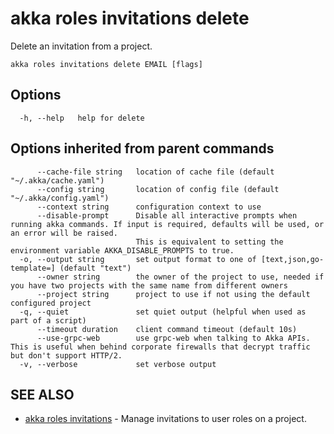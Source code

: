 # akka roles invitations delete

Delete an invitation from a project.

```
akka roles invitations delete EMAIL [flags]
```

## Options

```
  -h, --help   help for delete
```

## Options inherited from parent commands

```
      --cache-file string   location of cache file (default "~/.akka/cache.yaml")
      --config string       location of config file (default "~/.akka/config.yaml")
      --context string      configuration context to use
      --disable-prompt      Disable all interactive prompts when running akka commands. If input is required, defaults will be used, or an error will be raised.
                            This is equivalent to setting the environment variable AKKA_DISABLE_PROMPTS to true.
  -o, --output string       set output format to one of [text,json,go-template=] (default "text")
      --owner string        the owner of the project to use, needed if you have two projects with the same name from different owners
      --project string      project to use if not using the default configured project
  -q, --quiet               set quiet output (helpful when used as part of a script)
      --timeout duration    client command timeout (default 10s)
      --use-grpc-web        use grpc-web when talking to Akka APIs. This is useful when behind corporate firewalls that decrypt traffic but don't support HTTP/2.
  -v, --verbose             set verbose output
```

## SEE ALSO

* [akka roles invitations](akka_roles_invitations.html)	 - Manage invitations to user roles on a project.
